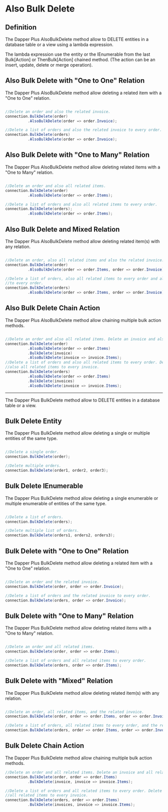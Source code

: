 # Also Bulk Delete

## Definition

The Dapper Plus AlsoBulkDelete method allow to DELETE entities in a database table or a view using a lambda expression.

The lambda expression use the entity or the IEnumerable<TEntity> from the last Bulk[Action] or ThenBulk[Action] chained method. (The action can be an insert, update, delete or merge operation).

## Also Bulk Delete with "One to One" Relation

The Dapper Plus AlsoBulkDelete method allow deleting a related item with a "One to One" relation.


```csharp

//Delete an order and also the related invoice.
connection.BulkDelete(order)
          .AlsoBulkDelete(order => order.Invoice);

//Delete a list of orders and also the related invoice to every order.
connection.BulkDelete(orders)
          .AlsoBulkDelete(order => order.Invoice);
```

## Also Bulk Delete with "One to Many" Relation

The Dapper Plus AlsoBulkDelete method allow deleting related items with a "One to Many" relation.


```csharp

//Delete an order and also all related items.
connection.BulkDelete(order)
          .AlsoBulkDelete(order => order.Items);

//Delete a list of orders and also all related items to every order.
connection.BulkDelete(orders);
          .AlsoBulkDelete(order => order.Items);
```

## Also Bulk Delete and Mixed Relation

The Dapper Plus AlsoBulkDelete method allow deleting related item(s) with any relation.


```csharp

//Delete an order, also all related items and also the related invoice.
connection.BulkDelete(order)
          .AlsoBulkDelete(order => order.Items, order => order.Invoice);

//Delete a list of orders, also all related items to every order and also the related invoice 
//to every order.
connection.BulkDelete(orders)
          .AlsoBulkDelete(order => order.Items, order => order.Invoice);
```

## Also Bulk Delete Chain Action

The Dapper Plus AlsoBulkDelete method allow chaining multiple bulk action methods.


```csharp

//Delete an order and also all related items. Delete an invoice and also all related invoice items.
connection.BulkDelete(order)
          .AlsoBulkDelete(order => order.Items)
          .BulkDelete(invoice)
          .AlsoBulkDelete(invoice => invoice.Items);
//Delete a list of orders and also all related items to every order. Delete a list of invoices and 
//also all related items to every invoice.
connection.BulkDelete(orders)
          .AlsoBulkDelete(order => order.Items)
          .BulkDelete(invoices)
          .AlsoBulkDelete(invoice => invoice.Items);

```

************************
The Dapper Plus BulkDelete method allow to DELETE entities in a database table or a view.

## Bulk Delete Entity

The Dapper Plus BulkDelete method allow deleting a single or multiple entities of the same type.


```csharp

//Delete a single order.
connection.BulkDelete(order);

//Delete multiple orders.
connection.BulkDelete(order1, order2, order3);
```

## Bulk Delete IEnumerable<TEntity>

The Dapper Plus BulkDelete method allow deleting a single enumerable or multiple enumerable of entities of the same type.


```csharp

//Delete a list of orders.
connection.BulkDelete(orders);

//Delete multiple list of orders.
connection.BulkDelete(orders1, orders2, orders3);
```

## Bulk Delete with "One to One" Relation

The Dapper Plus BulkDelete method allow deleting a related item with a "One to One" relation.


```csharp

//Delete an order and the related invoice.
connection.BulkDelete(order, order => order.Invoice);

//Delete a list of orders and the related invoice to every order.
connection.BulkDelete(orders, order => order.Invoice);
```

## Bulk Delete with "One to Many" Relation

The Dapper Plus BulkDelete method allow deleting related items with a "One to Many" relation.


```csharp

//Delete an order and all related items.
connection.BulkDelete(order, order => order.Items);

//Delete a list of orders and all related items to every order.
connection.BulkDelete(orders, order => order.Items);
```

## Bulk Delete with "Mixed" Relation

The Dapper Plus BulkDelete method allow deleting related item(s) with any relation.



```csharp

//Delete an order, all related items, and the related invoice.
connection.BulkDelete(order, order => order.Items, order => order.Invoice);

//Delete a list of orders, all related items to every order, and the related invoice to every order.
connection.BulkDelete(orders, order => order.Items, order => order.Invoice);
```

## Bulk Delete Chain Action

The Dapper Plus BulkDelete method allow chaining multiple bulk action methods.


```csharp
//Delete an order and all related items. Delete an invoice and all related invoice items.
connection.BulkDelete(order, order => order.Items)
          .BulkDelete(invoice, invoice => invoice.Items);

//Delete a list of orders and all related items to every order. Delete a list of invoices and 
//all related items to every invoice.
connection.BulkDelete(orders, order => order.Items)
          .BulkDelete(invoices, invoice => invoice.Items);
```

